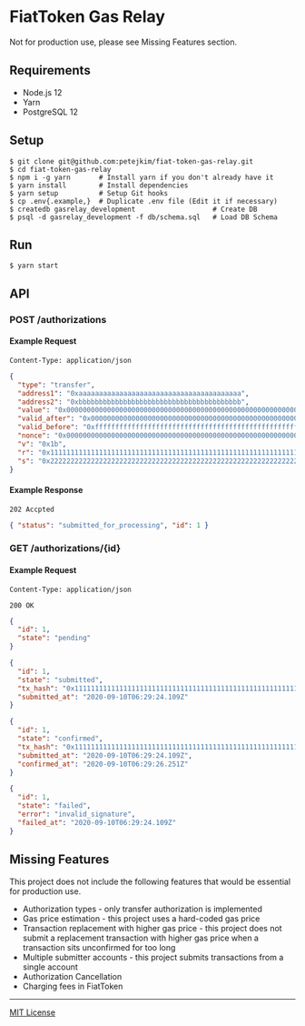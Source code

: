# FiatToken Gas Relay

Not for production use, please see Missing Features section.

## Requirements

- Node.js 12
- Yarn
- PostgreSQL 12

## Setup

```shell
$ git clone git@github.com:petejkim/fiat-token-gas-relay.git
$ cd fiat-token-gas-relay
$ npm i -g yarn       # Install yarn if you don't already have it
$ yarn install        # Install dependencies
$ yarn setup          # Setup Git hooks
$ cp .env{.example,}  # Duplicate .env file (Edit it if necessary)
$ createdb gasrelay_development                   # Create DB
$ psql -d gasrelay_development -f db/schema.sql   # Load DB Schema
```

## Run

```shell
$ yarn start
```

## API

### POST /authorizations

#### Example Request

`Content-Type: application/json`

```json
{
  "type": "transfer",
  "address1": "0xaaaaaaaaaaaaaaaaaaaaaaaaaaaaaaaaaaaaaaaa",
  "address2": "0xbbbbbbbbbbbbbbbbbbbbbbbbbbbbbbbbbbbbbbbb",
  "value": "0x0000000000000000000000000000000000000000000000000000000000000001",
  "valid_after": "0x0000000000000000000000000000000000000000000000000000000000000000",
  "valid_before": "0xffffffffffffffffffffffffffffffffffffffffffffffffffffffffffffffff",
  "nonce": "0x0000000000000000000000000000000000000000000000000000000000000000",
  "v": "0x1b",
  "r": "0x1111111111111111111111111111111111111111111111111111111111111111",
  "s": "0x2222222222222222222222222222222222222222222222222222222222222222"
}
```

#### Example Response

`202 Accpted`

```json
{ "status": "submitted_for_processing", "id": 1 }
```

### GET /authorizations/{id}

#### Example Request

`Content-Type: application/json`

`200 OK`

```json
{
  "id": 1,
  "state": "pending"
}
```

```json
{
  "id": 1,
  "state": "submitted",
  "tx_hash": "0x1111111111111111111111111111111111111111111111111111111111111111",
  "submitted_at": "2020-09-10T06:29:24.109Z"
}
```

```json
{
  "id": 1,
  "state": "confirmed",
  "tx_hash": "0x1111111111111111111111111111111111111111111111111111111111111111",
  "submitted_at": "2020-09-10T06:29:24.109Z",
  "confirmed_at": "2020-09-10T06:29:26.251Z"
}
```

```json
{
  "id": 1,
  "state": "failed",
  "error": "invalid_signature",
  "failed_at": "2020-09-10T06:29:24.109Z"
}
```

## Missing Features

This project does not include the following features that would be essential for
production use.

- Authorization types - only transfer authorization is implemented
- Gas price estimation - this project uses a hard-coded gas price
- Transaction replacement with higher gas price - this project does not submit a
  replacement transaction with higher gas price when a transaction sits
  unconfirmed for too long
- Multiple submitter accounts - this project submits transactions from a single
  account
- Authorization Cancellation
- Charging fees in FiatToken

---

[MIT License](https://github.com/petejkim/fiat-token-gas-relay/blob/master/LICENSE)
